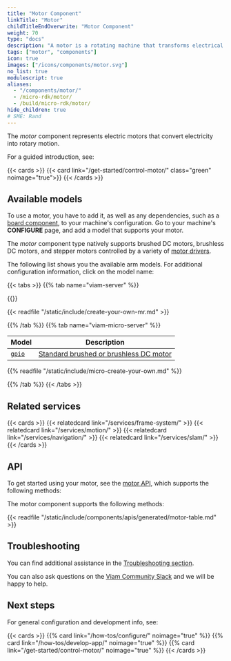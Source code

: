 ```yaml
---
title: "Motor Component"
linkTitle: "Motor"
childTitleEndOverwrite: "Motor Component"
weight: 70
type: "docs"
description: "A motor is a rotating machine that transforms electrical energy into mechanical energy."
tags: ["motor", "components"]
icon: true
images: ["/icons/components/motor.svg"]
no_list: true
modulescript: true
aliases:
  - "/components/motor/"
  - /micro-rdk/motor/
  - /build/micro-rdk/motor/
hide_children: true
# SME: Rand
---
```


The _motor_ component represents electric motors that convert electricity into rotary motion.

For a guided introduction, see:

{{< cards >}}
{{< card link="/get-started/control-motor/" class="green" noimage="true">}}
{{< /cards >}}

## Available models

To use a motor, you have to add it, as well as any dependencies, such as a [board component](/components/board/), to your machine's configuration.
Go to your machine's **CONFIGURE** page, and add a model that supports your motor.

The _motor_ component type natively supports brushed DC motors, brushless DC motors, and stepper motors controlled by a variety of [motor drivers](https://www.wellpcb.com/what-is-motor-driver.html).

The following list shows you the available arm models.
For additional configuration information, click on the model name:

{{< tabs >}}
{{% tab name="viam-server" %}}

{{<resources api="rdk:component:motor" type="motor" no-intro="true">}}

{{< readfile "/static/include/create-your-own-mr.md" >}}

{{% /tab %}}
{{% tab name="viam-micro-server" %}}

<!-- prettier-ignore -->
| Model | Description |
| ----- | ----------- |
| [`gpio`](./gpio-micro-rdk/) | [Standard brushed or brushless DC motor](https://en.wikipedia.org/wiki/DC_motor) |

{{% readfile "/static/include/micro-create-your-own.md" %}}

{{% /tab %}}
{{< /tabs >}}

## Related services

{{< cards >}}
{{< relatedcard link="/services/frame-system/" >}}
{{< relatedcard link="/services/motion/" >}}
{{< relatedcard link="/services/navigation/" >}}
{{< relatedcard link="/services/slam/" >}}
{{< /cards >}}

## API

To get started using your motor, see the [motor API](/appendix/apis/components/motor/), which supports the following methods:

The motor component supports the following methods:

{{< readfile "/static/include/components/apis/generated/motor-table.md" >}}

## Troubleshooting

You can find additional assistance in the [Troubleshooting section](/appendix/troubleshooting/).

You can also ask questions on the [Viam Community Slack](https://join.slack.com/t/viamrobotics/shared_invite/zt-1f5xf1qk5-TECJc1MIY1MW0d6ZCg~Wnw) and we will be happy to help.

## Next steps

For general configuration and development info, see:

{{< cards >}}
  {{% card link="/how-tos/configure/" noimage="true" %}}
  {{% card link="/how-tos/develop-app/" noimage="true" %}}
  {{% card link="/get-started/control-motor/" noimage="true" %}}
{{< /cards >}}